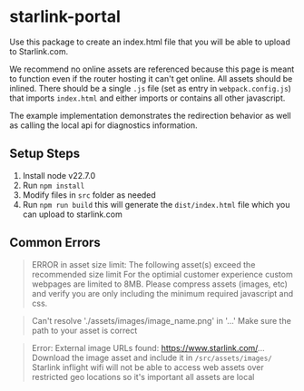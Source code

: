 # starlink-portal
Use this package to create an index.html file that you will be able to upload to Starlink.com.

We recommend no online assets are referenced because this page is meant to function even if the router hosting it can't get online. All assets should be inlined.
There should be a single `.js` file (set as entry in `webpack.config.js`) that imports `index.html` and either imports or contains all other javascript.

The example implementation demonstrates the redirection behavior as well as calling the local api for diagnostics information.
## Setup Steps
1. Install node v22.7.0
2. Run `npm install`
3. Modify files in `src` folder as needed
4. Run `npm run build` this will generate the `dist/index.html` file which you can upload to starlink.com


## Common Errors
> ERROR in asset size limit: The following asset(s) exceed the recommended size limit
For the optimial customer experience custom webpages are limited to 8MB. Please compress assets (images, etc) and verify you are only including the minimum required javascript and css.

> Can't resolve './assets/images/image_name.png' in '...'
Make sure the path to your asset is correct

> Error: External image URLs found: https://www.starlink.com/...
Download the image asset and include it in `/src/assets/images/`
Starlink inflight wifi will not be able to access web assets over restricted geo locations so it's important all assets are local
